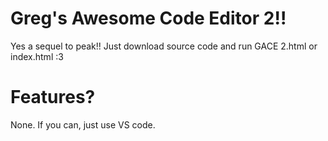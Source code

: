# Greg's Awesome Code Editor 2!!
Yes a sequel to peak!! Just download source code and run GACE 2.html or index.html :3  
# Features?
None. If you can, just use VS code.
